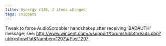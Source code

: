 ```yaml
---
title: Synergy r339, 2 items changed
tags: snippets
---
```


Tweak to force AudioScrobbler handshakes after receiving 'BADAUTH' message; see: http://www.wincent.com/a/support/forums/ubbthreads.php?ubb=showflat&Number=1207\#Post1207
